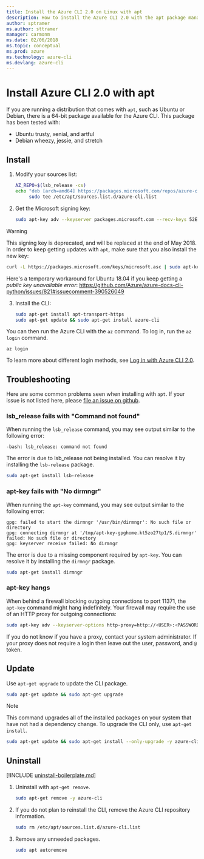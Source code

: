```yaml
---
title: Install the Azure CLI 2.0 on Linux with apt
description: How to install the Azure CLI 2.0 with the apt package manager
author: sptramer
ms.author: sttramer
manager: carmonm
ms.date: 02/06/2018
ms.topic: conceptual
ms.prod: azure
ms.technology: azure-cli
ms.devlang: azure-cli
---
```


# Install Azure CLI 2.0 with apt

If you are running a distribution that comes with `apt`, such as Ubuntu or Debian, there is a 64-bit package available
for the Azure CLI. This package has been tested with:

* Ubuntu trusty, xenial, and artful
* Debian wheezy, jessie, and stretch

## Install

1. Modify your sources list:

     ```bash
     AZ_REPO=$(lsb_release -cs)
     echo "deb [arch=amd64] https://packages.microsoft.com/repos/azure-cli/ $AZ_REPO main" | \
          sudo tee /etc/apt/sources.list.d/azure-cli.list
     ```

2. Get the Microsoft signing key:

   ```bash
   sudo apt-key adv --keyserver packages.microsoft.com --recv-keys 52E16F86FEE04B979B07E28DB02C46DF417A0893
   ```

  > [!WARNING]
  > This signing key is deprecated, and will be replaced at the end of May 2018. In order to keep
  > getting updates with `apt`, make sure that you also install the new key:
  > 
  > ```bash
  > curl -L https://packages.microsoft.com/keys/microsoft.asc | sudo apt-key add -
  > ``` 

  Here's a temporary workaround for Ubuntu 18.04 if you keep getting a _public key unavailable error_:
  https://github.com/Azure/azure-docs-cli-python/issues/821#issuecomment-390526049

3. Install the CLI:

   ```bash
   sudo apt-get install apt-transport-https
   sudo apt-get update && sudo apt-get install azure-cli
   ```

You can then run the Azure CLI with the `az` command. To log in, run the `az login` command.

```azurecli
az login
```

To learn more about different login methods, see [Log in with Azure CLI 2.0](authenticate-azure-cli.md).

## Troubleshooting

Here are some common problems seen when installing with `apt`. If your issue is not listed here, please [file an issue on github](https://github.com/Azure/azure-cli/issues).

### lsb_release fails with "Command not found"

When running the `lsb_release` command, you may see output similar to the following error:

```output
-bash: lsb_release: command not found
```

The error is due to lsb_release not being installed. You can resolve it by installing the `lsb-release` package.

```bash
sudo apt-get install lsb-release
```

### apt-key fails with "No dirmngr"

When running the `apt-key` command, you may see output similar to the following error:

```output
gpg: failed to start the dirmngr '/usr/bin/dirmngr': No such file or directory
gpg: connecting dirmngr at '/tmp/apt-key-gpghome.kt5zo27tp1/S.dirmngr' failed: No such file or directory
gpg: keyserver receive failed: No dirmngr
```

The error is due to a missing component required by `apt-key`. You can resolve it by installing the `dirmngr` package.

```bash
sudo apt-get install dirmngr
```

### apt-key hangs

When behind a firewall blocking outgoing connections to port 11371, the `apt-key` command might hang indefinitely. Your firewall may require the use of an HTTP proxy for outgoing connections:

```bash
sudo apt-key adv --keyserver-options http-proxy=http://<USER>:<PASSWORD>@<PROXY-HOST>:<PROXY-PORT>/ --keyserver packages.microsoft.com --recv-keys 52E16F86FEE04B979B07E28DB02C46DF417A0893
```

If you do not know if you have a proxy, contact your system administrator. If your proxy does not require a login then leave out the user, password, and `@` token.

## Update

Use `apt-get upgrade` to update the CLI package.

   ```bash
   sudo apt-get update && sudo apt-get upgrade
   ```

> [!NOTE]
> This command upgrades all of the installed packages on your system that have not had a dependency change.
> To upgrade the CLI only, use `apt-get install`.
> ```bash
> sudo apt-get update && sudo apt-get install --only-upgrade -y azure-cli
> ```

## Uninstall

[!INCLUDE [uninstall-boilerplate.md](includes/uninstall-boilerplate.md)]

1. Uninstall with `apt-get remove`.

    ```bash
    sudo apt-get remove -y azure-cli
    ```

2. If you do not plan to reinstall the CLI, remove the Azure CLI repository information.

   ```bash
   sudo rm /etc/apt/sources.list.d/azure-cli.list
   ```

3. Remove any unneeded packages.

   ```bash
   sudo apt autoremove
   ```
